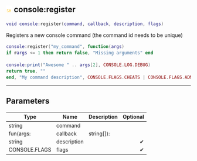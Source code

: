## ![shared](.gitbook/assets/shared.png) console:register


```lua
void console:register(command, callback, description, flags)
```

Registers a new console command (the command id needs to be unique)

```lua
console:register("my_command", function(args)
if #args <= 1 then return false, "Missing arguments" end

console:print("Awesome " .. args[2], CONSOLE.LOG.DEBUG)
return true, ""
end, "My command description", CONSOLE.FLAGS.CHEATS | CONSOLE.FLAGS.ADMIN) -- Admin only and requires cheats
```

------
## Parameters

| Type   | Name | Description              | Optional |
| ------ | ---- | ------------------------ | -------: |
| string | command |  |  |
| fun(args: | callback | string[]): |  |
| string | description |  | ✔ |
| CONSOLE.FLAGS | flags |  | ✔ |


